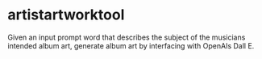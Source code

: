 # artistartworktool

Given an input prompt word that describes the subject of the musicians intended album art, generate album art by interfacing with OpenAIs Dall E.
